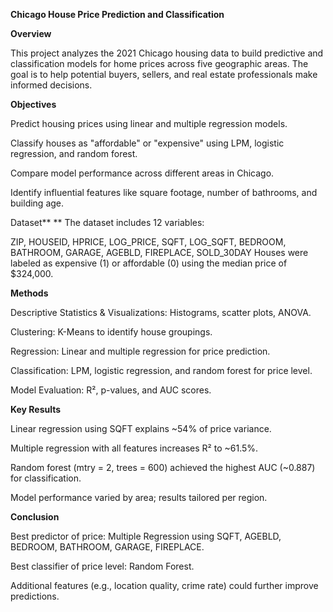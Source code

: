 **Chicago House Price Prediction and Classification**

**Overview**

This project analyzes the 2021 Chicago housing data to build predictive and classification models for home prices across five geographic areas. The goal is to help potential buyers, sellers, and real estate professionals make informed decisions.

**Objectives**

Predict housing prices using linear and multiple regression models.

Classify houses as "affordable" or "expensive" using LPM, logistic regression, and random forest.

Compare model performance across different areas in Chicago.

Identify influential features like square footage, number of bathrooms, and building age.

Dataset**
**
The dataset includes 12 variables:

ZIP, HOUSEID, HPRICE, LOG_PRICE, SQFT, LOG_SQFT, BEDROOM,
BATHROOM, GARAGE, AGEBLD, FIREPLACE, SOLD_30DAY
Houses were labeled as expensive (1) or affordable (0) using the median price of $324,000.

**Methods**

Descriptive Statistics & Visualizations: Histograms, scatter plots, ANOVA.

Clustering: K-Means to identify house groupings.

Regression: Linear and multiple regression for price prediction.

Classification: LPM, logistic regression, and random forest for price level.

Model Evaluation: R², p-values, and AUC scores.

**Key Results**

Linear regression using SQFT explains ~54% of price variance.

Multiple regression with all features increases R² to ~61.5%.

Random forest (mtry = 2, trees = 600) achieved the highest AUC (~0.887) for classification.

Model performance varied by area; results tailored per region.

**Conclusion**

Best predictor of price: Multiple Regression using SQFT, AGEBLD, BEDROOM, BATHROOM, GARAGE, FIREPLACE.

Best classifier of price level: Random Forest.

Additional features (e.g., location quality, crime rate) could further improve predictions.
